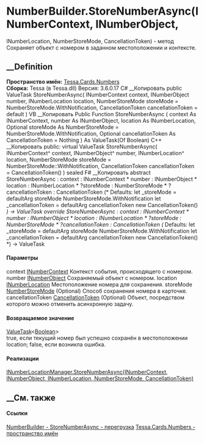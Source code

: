 # NumberBuilder.StoreNumberAsync(INumberContext, INumberObject,
INumberLocation, NumberStoreMode, CancellationToken) - метод
Сохраняет объект с номером в заданном местоположении и контексте.
##  __Definition
 **Пространство имён:** [Tessa.Cards.Numbers](N_Tessa_Cards_Numbers.htm)  
 **Сборка:** Tessa (в Tessa.dll) Версия: 3.6.0.17
C# __Копировать
     public ValueTask<bool> StoreNumberAsync(
    	INumberContext context,
    	INumberObject number,
    	INumberLocation location,
    	NumberStoreMode storeMode = NumberStoreMode.WithNotification,
    	CancellationToken cancellationToken = default
    )
VB __Копировать
     Public Function StoreNumberAsync ( 
    	context As INumberContext,
    	number As INumberObject,
    	location As INumberLocation,
    	Optional storeMode As NumberStoreMode = NumberStoreMode.WithNotification,
    	Optional cancellationToken As CancellationToken = Nothing
    ) As ValueTask(Of Boolean)
C++ __Копировать
     public:
    virtual ValueTask<bool> StoreNumberAsync(
    	INumberContext^ context, 
    	INumberObject^ number, 
    	INumberLocation^ location, 
    	NumberStoreMode storeMode = NumberStoreMode::WithNotification, 
    	CancellationToken cancellationToken = CancellationToken()
    ) sealed
F# __Копировать
     abstract StoreNumberAsync : 
            context : INumberContext * 
            number : INumberObject * 
            location : INumberLocation * 
            ?storeMode : NumberStoreMode * 
            ?cancellationToken : CancellationToken 
    (* Defaults:
            let _storeMode = defaultArg storeMode NumberStoreMode.WithNotification
            let _cancellationToken = defaultArg cancellationToken new CancellationToken()
    *)
    -> ValueTask<bool> 
    override StoreNumberAsync : 
            context : INumberContext * 
            number : INumberObject * 
            location : INumberLocation * 
            ?storeMode : NumberStoreMode * 
            ?cancellationToken : CancellationToken 
    (* Defaults:
            let _storeMode = defaultArg storeMode NumberStoreMode.WithNotification
            let _cancellationToken = defaultArg cancellationToken new CancellationToken()
    *)
    -> ValueTask<bool> 
#### Параметры
context [INumberContext](T_Tessa_Cards_Numbers_INumberContext.htm)
    Контекст события, происходящего с номером.
number [INumberObject](T_Tessa_Cards_Numbers_INumberObject.htm)
    Сохраняемый объект с номером.
location [INumberLocation](T_Tessa_Cards_Numbers_INumberLocation.htm)
    Местоположение номера для сохранения.
storeMode [NumberStoreMode](T_Tessa_Cards_Numbers_NumberStoreMode.htm)
(Optional)
    Способ сохранения номера в карточке.
cancellationToken
[CancellationToken](https://learn.microsoft.com/dotnet/api/system.threading.cancellationtoken)
(Optional)
    Объект, посредством которого можно отменить асинхронную задачу.
#### Возвращаемое значение
[ValueTask](https://learn.microsoft.com/dotnet/api/system.threading.tasks.valuetask-1)<[Boolean](https://learn.microsoft.com/dotnet/api/system.boolean)>  
true, если текущий номер был успешно сохранён в местоположении location;
false, если возникла ошибка.
#### Реализации
[INumberLocationManager.StoreNumberAsync(INumberContext, INumberObject,
INumberLocation, NumberStoreMode,
CancellationToken)](M_Tessa_Cards_Numbers_INumberLocationManager_StoreNumberAsync.htm)  
##  __См. также
#### Ссылки
[NumberBuilder - ](T_Tessa_Cards_Numbers_NumberBuilder.htm)
[StoreNumberAsync -
перегрузка](Overload_Tessa_Cards_Numbers_NumberBuilder_StoreNumberAsync.htm)
[Tessa.Cards.Numbers - пространство имён](N_Tessa_Cards_Numbers.htm)
